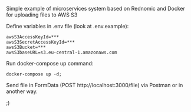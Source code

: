 Simple example of  microservices system based on Rednomic and Docker for uploading files to AWS S3


Define variables in .env file (look at .env.example):

```
awsS3AccessKeyId=***
awsS3SecretAccessKeyId=***
awsS3Bucket=***
awsS3baseURL=s3.eu-central-1.amazonaws.com

```

Run docker-compose up command:

```
docker-compose up -d;

```

Send file in FormData (POST http://localhost:3000/file) via Postman or in another way.

;)




